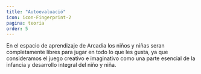 ```yaml
---
title: "Autoevaluació"
icon: icon-Fingerprint-2
pagina: teoria
order: 5
---
```

En el espacio de aprendizaje de Arcadia  los niños y niñas  seran completamente libres para jugar en todo lo que les gusta, ya que consideramos el juego creativo e imaginativo como una parte esencial de la infancia y desarrollo integral del niño y niña.
